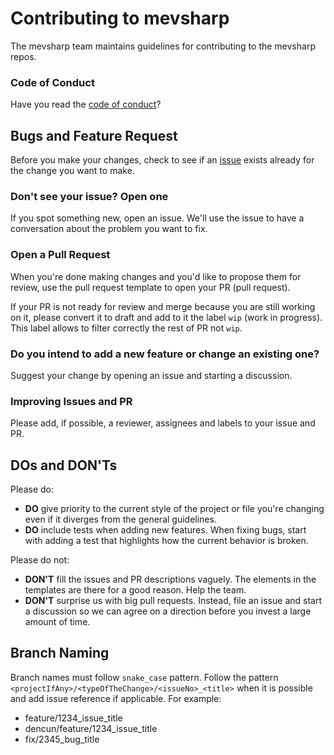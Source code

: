 # Contributing to mevsharp

The mevsharp team maintains guidelines for contributing to the mevsharp repos.

### Code of Conduct

Have you read the [code of conduct](https://github.com/mevsharp/mevsharp/blob/master/CODE_OF_CONDUCT.md)?

## Bugs and Feature Request

Before you make your changes, check to see if an [issue](https://github.com/mevsharp/mevsharp/issues) exists already for the change you want to make.

### Don't see your issue? Open one

If you spot something new, open an issue. We'll use the issue to have a conversation about the problem you want to fix.

### Open a Pull Request

When you're done making changes and you'd like to propose them for review, use the pull request template to open your PR (pull request).

If your PR is not ready for review and merge because you are still working on it, please convert it to draft and add to it the label `wip` (work in progress). This label allows to filter correctly the rest of PR not `wip`.

### Do you intend to add a new feature or change an existing one?

Suggest your change by opening an issue and starting a discussion.

### Improving Issues and PR

Please add, if possible, a reviewer, assignees and labels to your issue and PR.

## DOs and DON'Ts

Please do:

-   **DO** give priority to the current style of the project or file you're changing even if it diverges from the general guidelines.
-   **DO** include tests when adding new features. When fixing bugs, start with adding a test that highlights how the current behavior is broken.

Please do not:

-   **DON'T** fill the issues and PR descriptions vaguely. The elements in the templates are there for a good reason. Help the team.
-   **DON'T** surprise us with big pull requests. Instead, file an issue and start a discussion so we can agree on a direction before you invest a large amount of time.

## Branch Naming

Branch names must follow `snake_case` pattern. Follow the pattern `<projectIfAny>/<typeOfTheChange>/<issueNo>_<title>` when it is possible and add issue reference if applicable. For example:

-   feature/1234_issue_title
-   dencun/feature/1234_issue_title
-   fix/2345_bug_title
